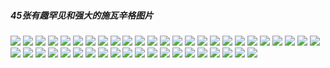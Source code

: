 ##### **45张有趣罕见和强大的施瓦辛格图片**

![](https://github.com/xupea/fitness-life-style/blob/master/articles/45funnyrarepowerful/arnold-19.jpg?raw=true) 
![](https://github.com/xupea/fitness-life-style/blob/master/articles/45funnyrarepowerful/arnold-schwarzenegger-10.jpg?raw=true) 
![](https://github.com/xupea/fitness-life-style/blob/master/articles/45funnyrarepowerful/arnold-schwarzenegger-11.jpg?raw=true) 
![](https://github.com/xupea/fitness-life-style/blob/master/articles/45funnyrarepowerful/arnold-schwarzenegger-12.jpg?raw=true) 
![](https://github.com/xupea/fitness-life-style/blob/master/articles/45funnyrarepowerful/arnold-schwarzenegger-13.jpg?raw=true) 
![](https://github.com/xupea/fitness-life-style/blob/master/articles/45funnyrarepowerful/arnold-schwarzenegger-14.jpg?raw=true) 
![](https://github.com/xupea/fitness-life-style/blob/master/articles/45funnyrarepowerful/arnold-schwarzenegger-15.jpg?raw=true) 
![](https://github.com/xupea/fitness-life-style/blob/master/articles/45funnyrarepowerful/arnold-schwarzenegger-16.jpg?raw=true) 
![](https://github.com/xupea/fitness-life-style/blob/master/articles/45funnyrarepowerful/arnold-schwarzenegger-17.jpg?raw=true) 
![](https://github.com/xupea/fitness-life-style/blob/master/articles/45funnyrarepowerful/arnold-schwarzenegger-18.jpg?raw=true) 
![](https://github.com/xupea/fitness-life-style/blob/master/articles/45funnyrarepowerful/arnold-schwarzenegger-19.jpg?raw=true) 
![](https://github.com/xupea/fitness-life-style/blob/master/articles/45funnyrarepowerful/arnold-schwarzenegger-1_0.jpg?raw=true) 
![](https://github.com/xupea/fitness-life-style/blob/master/articles/45funnyrarepowerful/arnold-schwarzenegger-20.jpg?raw=true) 
![](https://github.com/xupea/fitness-life-style/blob/master/articles/45funnyrarepowerful/arnold-schwarzenegger-21.jpg?raw=true) 
![](https://github.com/xupea/fitness-life-style/blob/master/articles/45funnyrarepowerful/arnold-schwarzenegger-22.jpg?raw=true) 
![](https://github.com/xupea/fitness-life-style/blob/master/articles/45funnyrarepowerful/arnold-schwarzenegger-23.jpg?raw=true) 
![](https://github.com/xupea/fitness-life-style/blob/master/articles/45funnyrarepowerful/arnold-schwarzenegger-24.jpg?raw=true) 
![](https://github.com/xupea/fitness-life-style/blob/master/articles/45funnyrarepowerful/arnold-schwarzenegger-25.jpg?raw=true) 
![](https://github.com/xupea/fitness-life-style/blob/master/articles/45funnyrarepowerful/arnold-schwarzenegger-26.jpg?raw=true) 
![](https://github.com/xupea/fitness-life-style/blob/master/articles/45funnyrarepowerful/arnold-schwarzenegger-27.jpg?raw=true) 
![](https://github.com/xupea/fitness-life-style/blob/master/articles/45funnyrarepowerful/arnold-schwarzenegger-28.jpg?raw=true) 
![](https://github.com/xupea/fitness-life-style/blob/master/articles/45funnyrarepowerful/arnold-schwarzenegger-29.jpg?raw=true) 
![](https://github.com/xupea/fitness-life-style/blob/master/articles/45funnyrarepowerful/arnold-schwarzenegger-2_0.jpg?raw=true) 
![](https://github.com/xupea/fitness-life-style/blob/master/articles/45funnyrarepowerful/arnold-schwarzenegger-30.jpg?raw=true) 
![](https://github.com/xupea/fitness-life-style/blob/master/articles/45funnyrarepowerful/arnold-schwarzenegger-31.jpg?raw=true) 
![](https://github.com/xupea/fitness-life-style/blob/master/articles/45funnyrarepowerful/arnold-schwarzenegger-32.jpg?raw=true) 
![](https://github.com/xupea/fitness-life-style/blob/master/articles/45funnyrarepowerful/arnold-schwarzenegger-33.jpg?raw=true) 
![](https://github.com/xupea/fitness-life-style/blob/master/articles/45funnyrarepowerful/arnold-schwarzenegger-34.jpg?raw=true) 
![](https://github.com/xupea/fitness-life-style/blob/master/articles/45funnyrarepowerful/arnold-schwarzenegger-35.jpg?raw=true) 
![](https://github.com/xupea/fitness-life-style/blob/master/articles/45funnyrarepowerful/arnold-schwarzenegger-36.jpg?raw=true) 
![](https://github.com/xupea/fitness-life-style/blob/master/articles/45funnyrarepowerful/arnold-schwarzenegger-37.jpg?raw=true) 
![](https://github.com/xupea/fitness-life-style/blob/master/articles/45funnyrarepowerful/arnold-schwarzenegger-38.jpg?raw=true) 
![](https://github.com/xupea/fitness-life-style/blob/master/articles/45funnyrarepowerful/arnold-schwarzenegger-39.jpg?raw=true) 
![](https://github.com/xupea/fitness-life-style/blob/master/articles/45funnyrarepowerful/arnold-schwarzenegger-3_0.jpg?raw=true) 
![](https://github.com/xupea/fitness-life-style/blob/master/articles/45funnyrarepowerful/arnold-schwarzenegger-40.jpg?raw=true) 
![](https://github.com/xupea/fitness-life-style/blob/master/articles/45funnyrarepowerful/arnold-schwarzenegger-41.jpg?raw=true) 
![](https://github.com/xupea/fitness-life-style/blob/master/articles/45funnyrarepowerful/arnold-schwarzenegger-42.jpg?raw=true) 
![](https://github.com/xupea/fitness-life-style/blob/master/articles/45funnyrarepowerful/arnold-schwarzenegger-43.jpg?raw=true) 
![](https://github.com/xupea/fitness-life-style/blob/master/articles/45funnyrarepowerful/arnold-schwarzenegger-4_0.jpg?raw=true) 
![](https://github.com/xupea/fitness-life-style/blob/master/articles/45funnyrarepowerful/arnold-schwarzenegger-5_0.jpg?raw=true) 
![](https://github.com/xupea/fitness-life-style/blob/master/articles/45funnyrarepowerful/arnold-schwarzenegger-6.jpg?raw=true) 
![](https://github.com/xupea/fitness-life-style/blob/master/articles/45funnyrarepowerful/arnold-schwarzenegger-7.jpg?raw=true) 
![](https://github.com/xupea/fitness-life-style/blob/master/articles/45funnyrarepowerful/arnold-schwarzenegger-8.jpg?raw=true) 
![](https://github.com/xupea/fitness-life-style/blob/master/articles/45funnyrarepowerful/arnold-schwarzenegger-9.jpg?raw=true) 
![](https://github.com/xupea/fitness-life-style/blob/master/articles/45funnyrarepowerful/arnold-schwarzenegger_0.jpg?raw=true) 
